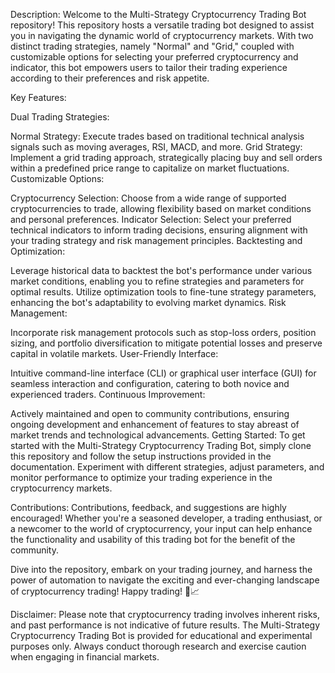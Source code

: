 
Description:
Welcome to the Multi-Strategy Cryptocurrency Trading Bot repository! This repository hosts a versatile trading bot designed to assist you in navigating the dynamic world of cryptocurrency markets. With two distinct trading strategies, namely "Normal" and "Grid," coupled with customizable options for selecting your preferred cryptocurrency and indicator, this bot empowers users to tailor their trading experience according to their preferences and risk appetite.

Key Features:

Dual Trading Strategies:

Normal Strategy: Execute trades based on traditional technical analysis signals such as moving averages, RSI, MACD, and more.
Grid Strategy: Implement a grid trading approach, strategically placing buy and sell orders within a predefined price range to capitalize on market fluctuations.
Customizable Options:

Cryptocurrency Selection: Choose from a wide range of supported cryptocurrencies to trade, allowing flexibility based on market conditions and personal preferences.
Indicator Selection: Select your preferred technical indicators to inform trading decisions, ensuring alignment with your trading strategy and risk management principles.
Backtesting and Optimization:

Leverage historical data to backtest the bot's performance under various market conditions, enabling you to refine strategies and parameters for optimal results.
Utilize optimization tools to fine-tune strategy parameters, enhancing the bot's adaptability to evolving market dynamics.
Risk Management:

Incorporate risk management protocols such as stop-loss orders, position sizing, and portfolio diversification to mitigate potential losses and preserve capital in volatile markets.
User-Friendly Interface:

Intuitive command-line interface (CLI) or graphical user interface (GUI) for seamless interaction and configuration, catering to both novice and experienced traders.
Continuous Improvement:

Actively maintained and open to community contributions, ensuring ongoing development and enhancement of features to stay abreast of market trends and technological advancements.
Getting Started:
To get started with the Multi-Strategy Cryptocurrency Trading Bot, simply clone this repository and follow the setup instructions provided in the documentation. Experiment with different strategies, adjust parameters, and monitor performance to optimize your trading experience in the cryptocurrency markets.

Contributions:
Contributions, feedback, and suggestions are highly encouraged! Whether you're a seasoned developer, a trading enthusiast, or a newcomer to the world of cryptocurrency, your input can help enhance the functionality and usability of this trading bot for the benefit of the community.

Dive into the repository, embark on your trading journey, and harness the power of automation to navigate the exciting and ever-changing landscape of cryptocurrency trading! Happy trading! 🚀📈

Disclaimer:
Please note that cryptocurrency trading involves inherent risks, and past performance is not indicative of future results. The Multi-Strategy Cryptocurrency Trading Bot is provided for educational and experimental purposes only. Always conduct thorough research and exercise caution when engaging in financial markets.





